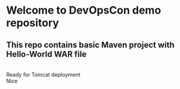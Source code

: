# Welcome to DevOpsCon demo repository
## This repo contains basic Maven project with Hello-World WAR file 
<BR> Ready for Tomcat deployment 
<BR>Nice

